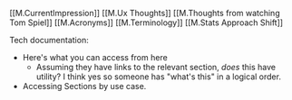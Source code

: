 [[M.CurrentImpression]]
[[M.Ux Thoughts]]
[[M.Thoughts from watching Tom Spiel]]
[[M.Acronyms]]
[[M.Terminology]]
[[M.Stats Approach Shift]]


Tech documentation:
- Here's what you can access from here
	- Assuming they have links to the relevant section, *does* this have utility? I think yes so someone has "what's this" in a logical order.
- Accessing Sections by use case.